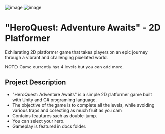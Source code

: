 ![image](https://github.com/lnikol00/2D-platformer/assets/122328343/fc87e098-afaf-4888-b809-b00671959f0e)
![image](https://github.com/lnikol00/2D-platformer/assets/122328343/b0b052ec-eead-4c8c-9561-53be22bdc94e)



# "HeroQuest: Adventure Awaits" - 2D Platformer
Exhilarating 2D platformer game that takes players on an epic journey through a vibrant and challenging pixelated world.

NOTE: Game currently has 4 levels but you can add more.

## Project Description

* "HeroQuest: Adventure Awaits" is a simple 2D platformer game built with Unity and C# programimg language.
* The objective of the game is to complete all the levels, while avoiding various traps and collecting as much fruit as you cam
* Contains feautures such as double-jump.
* You can select your hero.
* Gameplay is featured in docs folder.
